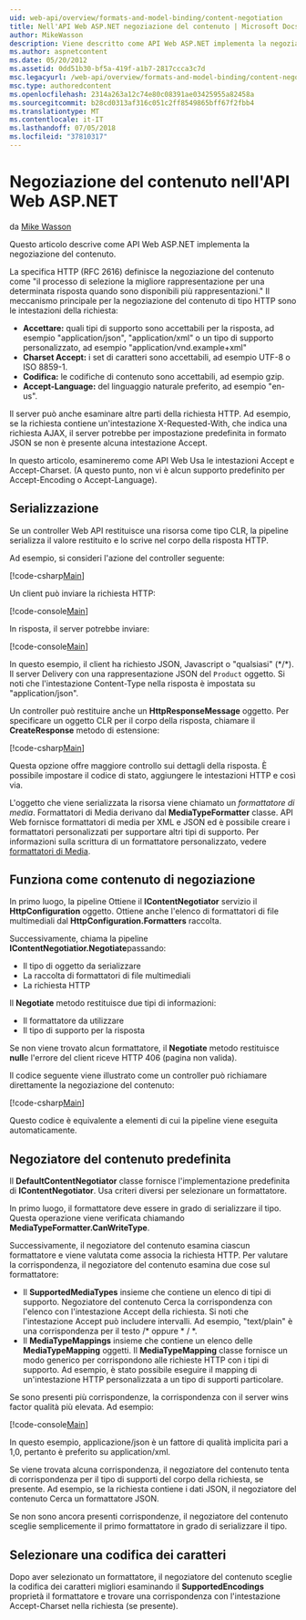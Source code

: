 ```yaml
---
uid: web-api/overview/formats-and-model-binding/content-negotiation
title: Nell'API Web ASP.NET negoziazione del contenuto | Microsoft Docs
author: MikeWasson
description: Viene descritto come API Web ASP.NET implementa la negoziazione del contenuto HTTP.
ms.author: aspnetcontent
ms.date: 05/20/2012
ms.assetid: 0dd51b30-bf5a-419f-a1b7-2817ccca3c7d
msc.legacyurl: /web-api/overview/formats-and-model-binding/content-negotiation
msc.type: authoredcontent
ms.openlocfilehash: 2314a263a12c74e80c08391ae03425955a82458a
ms.sourcegitcommit: b28cd0313af316c051c2ff8549865bff67f2fbb4
ms.translationtype: MT
ms.contentlocale: it-IT
ms.lasthandoff: 07/05/2018
ms.locfileid: "37810317"
---
```

<a name="content-negotiation-in-aspnet-web-api"></a>Negoziazione del contenuto nell'API Web ASP.NET
====================
da [Mike Wasson](https://github.com/MikeWasson)

Questo articolo descrive come API Web ASP.NET implementa la negoziazione del contenuto.

La specifica HTTP (RFC 2616) definisce la negoziazione del contenuto come "il processo di selezione la migliore rappresentazione per una determinata risposta quando sono disponibili più rappresentazioni." Il meccanismo principale per la negoziazione del contenuto di tipo HTTP sono le intestazioni della richiesta:

- **Accettare:** quali tipi di supporto sono accettabili per la risposta, ad esempio "application/json", "application/xml" o un tipo di supporto personalizzato, ad esempio &quot;application/vnd.example+xml&quot;
- **Charset Accept:** i set di caratteri sono accettabili, ad esempio UTF-8 o ISO 8859-1.
- **Codifica:** le codifiche di contenuto sono accettabili, ad esempio gzip.
- **Accept-Language:** del linguaggio naturale preferito, ad esempio "en-us".

Il server può anche esaminare altre parti della richiesta HTTP. Ad esempio, se la richiesta contiene un'intestazione X-Requested-With, che indica una richiesta AJAX, il server potrebbe per impostazione predefinita in formato JSON se non è presente alcuna intestazione Accept.

In questo articolo, esamineremo come API Web Usa le intestazioni Accept e Accept-Charset. (A questo punto, non vi è alcun supporto predefinito per Accept-Encoding o Accept-Language).

## <a name="serialization"></a>Serializzazione

Se un controller Web API restituisce una risorsa come tipo CLR, la pipeline serializza il valore restituito e lo scrive nel corpo della risposta HTTP.

Ad esempio, si consideri l'azione del controller seguente:

[!code-csharp[Main](content-negotiation/samples/sample1.cs)]

Un client può inviare la richiesta HTTP:

[!code-console[Main](content-negotiation/samples/sample2.cmd)]

In risposta, il server potrebbe inviare:

[!code-console[Main](content-negotiation/samples/sample3.cmd)]

In questo esempio, il client ha richiesto JSON, Javascript o "qualsiasi" (\*/\*). Il server Delivery con una rappresentazione JSON del `Product` oggetto. Si noti che l'intestazione Content-Type nella risposta è impostata su &quot;application/json&quot;.

Un controller può restituire anche un **HttpResponseMessage** oggetto. Per specificare un oggetto CLR per il corpo della risposta, chiamare il **CreateResponse** metodo di estensione:

[!code-csharp[Main](content-negotiation/samples/sample4.cs)]

Questa opzione offre maggiore controllo sui dettagli della risposta. È possibile impostare il codice di stato, aggiungere le intestazioni HTTP e così via.

L'oggetto che viene serializzata la risorsa viene chiamato un *formattatore di media*. Formattatori di Media derivano dal **MediaTypeFormatter** classe. API Web fornisce formattatori di media per XML e JSON ed è possibile creare i formattatori personalizzati per supportare altri tipi di supporto. Per informazioni sulla scrittura di un formattatore personalizzato, vedere [formattatori di Media](media-formatters.md).

## <a name="how-content-negotiation-works"></a>Funziona come contenuto di negoziazione

In primo luogo, la pipeline Ottiene il **IContentNegotiator** servizio il **HttpConfiguration** oggetto. Ottiene anche l'elenco di formattatori di file multimediali dal **HttpConfiguration.Formatters** raccolta.

Successivamente, chiama la pipeline **IContentNegotiatior.Negotiate**passando:

- Il tipo di oggetto da serializzare
- La raccolta di formattatori di file multimediali
- La richiesta HTTP

Il **Negotiate** metodo restituisce due tipi di informazioni:

- Il formattatore da utilizzare
- Il tipo di supporto per la risposta

Se non viene trovato alcun formattatore, il **Negotiate** metodo restituisce **null**e l'errore del client riceve HTTP 406 (pagina non valida).

Il codice seguente viene illustrato come un controller può richiamare direttamente la negoziazione del contenuto:

[!code-csharp[Main](content-negotiation/samples/sample5.cs)]

Questo codice è equivalente a elementi di cui la pipeline viene eseguita automaticamente.

## <a name="default-content-negotiator"></a>Negoziatore del contenuto predefinita

Il **DefaultContentNegotiator** classe fornisce l'implementazione predefinita di **IContentNegotiator**. Usa criteri diversi per selezionare un formattatore.

In primo luogo, il formattatore deve essere in grado di serializzare il tipo. Questa operazione viene verificata chiamando **MediaTypeFormatter.CanWriteType**.

Successivamente, il negoziatore del contenuto esamina ciascun formattatore e viene valutata come associa la richiesta HTTP. Per valutare la corrispondenza, il negoziatore del contenuto esamina due cose sul formattatore:

- Il **SupportedMediaTypes** insieme che contiene un elenco di tipi di supporto. Negoziatore del contenuto Cerca la corrispondenza con l'elenco con l'intestazione Accept della richiesta. Si noti che l'intestazione Accept può includere intervalli. Ad esempio, "text/plain" è una corrispondenza per il testo /\* oppure \* / \*.
- Il **MediaTypeMappings** insieme che contiene un elenco delle **MediaTypeMapping** oggetti. Il **MediaTypeMapping** classe fornisce un modo generico per corrispondono alle richieste HTTP con i tipi di supporto. Ad esempio, è stato possibile eseguire il mapping di un'intestazione HTTP personalizzata a un tipo di supporti particolare.

Se sono presenti più corrispondenze, la corrispondenza con il server wins factor qualità più elevata. Ad esempio:

[!code-console[Main](content-negotiation/samples/sample6.cmd)]

In questo esempio, applicazione/json è un fattore di qualità implicita pari a 1,0, pertanto è preferito su application/xml.

Se viene trovata alcuna corrispondenza, il negoziatore del contenuto tenta di corrispondenza per il tipo di supporti del corpo della richiesta, se presente. Ad esempio, se la richiesta contiene i dati JSON, il negoziatore del contenuto Cerca un formattatore JSON.

Se non sono ancora presenti corrispondenze, il negoziatore del contenuto sceglie semplicemente il primo formattatore in grado di serializzare il tipo.

## <a name="selecting-a-character-encoding"></a>Selezionare una codifica dei caratteri

Dopo aver selezionato un formattatore, il negoziatore del contenuto sceglie la codifica dei caratteri migliori esaminando il **SupportedEncodings** proprietà il formattatore e trovare una corrispondenza con l'intestazione Accept-Charset nella richiesta (se presente).
